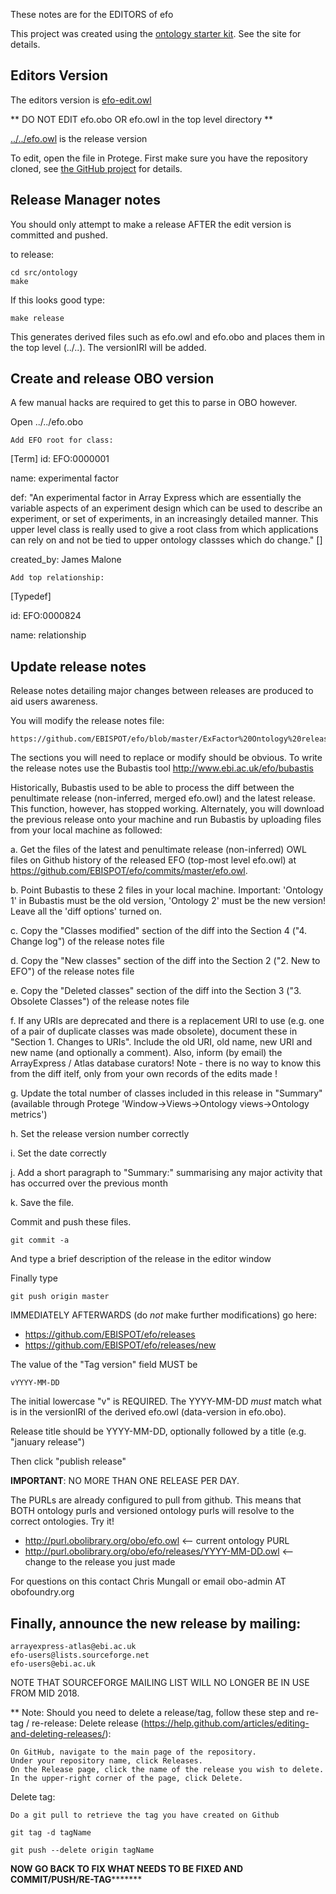 These notes are for the EDITORS of efo

This project was created using the [ontology starter kit](https://github.com/cmungall/ontology-starter-kit). See the site for details.

## Editors Version

The editors version is [efo-edit.owl](efo-edit.owl)

** DO NOT EDIT efo.obo OR efo.owl in the top level directory **

[../../efo.owl](../../efo.owl) is the release version

To edit, open the file in Protege. First make sure you have the repository cloned, see [the GitHub project](https://github.com/EBISPOT/efo) for details.


## Release Manager notes

You should only attempt to make a release AFTER the edit version is
committed and pushed.

to release:

    cd src/ontology
    make

If this looks good type:

    make release

This generates derived files such as efo.owl and efo.obo and places
them in the top level (../..). The versionIRI will be added.

## Create and release OBO version

A few manual hacks are required to get this to parse in OBO however.

Open ../../efo.obo

    Add EFO root for class:

[Term] id: EFO:0000001

name: experimental factor

def: "An experimental factor in Array Express which are essentially the variable aspects of an experiment design which can be used to describe an experiment, or set of experiments, in an increasingly detailed manner. This upper level class is really used to give a root class from which applications can rely on and not be tied to upper ontology classses which do change." []

created_by: James Malone

    Add top relationship:

[Typedef]

id: EFO:0000824

name: relationship

## Update release notes

Release notes detailing major changes between releases are produced to aid users awareness.

You will modify the release notes file:

    https://github.com/EBISPOT/efo/blob/master/ExFactor%20Ontology%20release%20notes.txt

The sections you will need to replace or modify should be obvious. To write the release notes use the Bubastis tool  http://www.ebi.ac.uk/efo/bubastis

Historically, Bubastis used to be able to process the diff between the penultimate release (non-inferred, merged efo.owl) and the latest release. This function, however, has stopped working. Alternately, you will download the previous release onto your machine and run Bubastis by uploading files from your local machine as followed:

a. Get the files of the latest and penultimate release (non-inferred) OWL files on Github history of the released EFO (top-most level efo.owl) at https://github.com/EBISPOT/efo/commits/master/efo.owl. 

b. Point Bubastis to these 2 files in your local machine. Important: 'Ontology 1' in Bubastis must be the old version, 'Ontology 2' must be the new version! Leave all the 'diff options' turned on.

c. Copy the "Classes modified" section of the diff into the Section 4 ("4. Change log") of the release notes file

d. Copy the "New classes" section of the diff into the Section 2 ("2. New to EFO") of the release notes file

e. Copy the "Deleted classes" section of the diff into the Section 3 ("3. Obsolete Classes") of the release notes file

f. If any URIs are deprecated and there is a replacement URI to use (e.g. one of a pair of duplicate classes was made obsolete), document these in "Section 1. Changes to URIs". Include the old URI, old name, new URI and new name (and optionally a comment). Also, inform (by email) the ArrayExpress / Atlas database curators! Note - there is no way to know this from the diff itelf, only from your own records of the edits made !

g. Update the total number of classes included in this release in "Summary" (available through Protege 'Window->Views->Ontology views->Ontology metrics')

h. Set the release version number correctly

i. Set the date correctly

j. Add a short paragraph to "Summary:" summarising any major activity that has occurred over the previous month

k. Save the file.


Commit and push these files.

    git commit -a

And type a brief description of the release in the editor window

Finally type

    git push origin master

IMMEDIATELY AFTERWARDS (do *not* make further modifications) go here:

 * https://github.com/EBISPOT/efo/releases
 * https://github.com/EBISPOT/efo/releases/new

The value of the "Tag version" field MUST be

    vYYYY-MM-DD

The initial lowercase "v" is REQUIRED. The YYYY-MM-DD *must* match
what is in the versionIRI of the derived efo.owl (data-version in
efo.obo).

Release title should be YYYY-MM-DD, optionally followed by a title (e.g. "january release")

Then click "publish release"

__IMPORTANT__: NO MORE THAN ONE RELEASE PER DAY.

The PURLs are already configured to pull from github. This means that
BOTH ontology purls and versioned ontology purls will resolve to the
correct ontologies. Try it!

 * http://purl.obolibrary.org/obo/efo.owl <-- current ontology PURL
 * http://purl.obolibrary.org/obo/efo/releases/YYYY-MM-DD.owl <-- change to the release you just made

For questions on this contact Chris Mungall or email obo-admin AT obofoundry.org

## Finally, announce the new release by mailing:

    arrayexpress-atlas@ebi.ac.uk
    efo-users@lists.sourceforge.net
    efo-users@ebi.ac.uk
    
NOTE THAT SOURCEFORGE MAILING LIST WILL NO LONGER BE IN USE FROM MID 2018.



** Note: Should you need to delete a release/tag, follow these step and re-tag / re-release:
Delete release (https://help.github.com/articles/editing-and-deleting-releases/):

    On GitHub, navigate to the main page of the repository.
    Under your repository name, click Releases.
    On the Release page, click the name of the release you wish to delete.
    In the upper-right corner of the page, click Delete.

Delete tag:

    Do a git pull to retrieve the tag you have created on Github

    git tag -d tagName

    git push --delete origin tagName

********************NOW GO BACK TO FIX WHAT NEEDS TO BE FIXED AND COMMIT/PUSH/RE-TAG***************************

